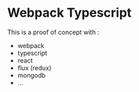 # Webpack Typescript

This is a proof of concept with :
 * webpack
 * typescript
 * react
 * flux (redux)
 * mongodb
 * ...
